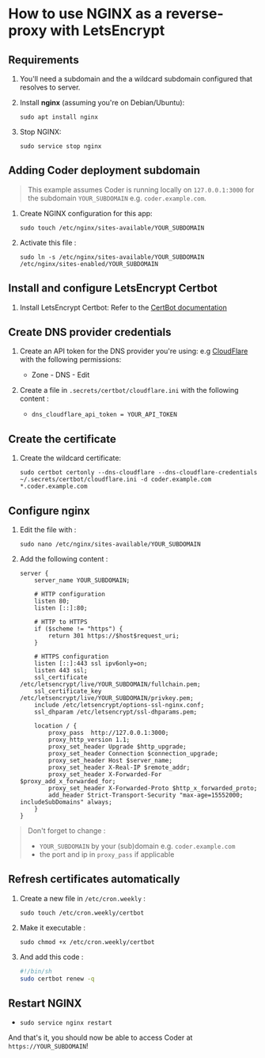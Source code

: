 # How to use NGINX as a reverse-proxy with LetsEncrypt

## Requirements

1. You'll need a subdomain and the a wildcard subdomain configured that resolves to server.

2. Install **nginx** (assuming you're on Debian/Ubuntu):

    ```console
    sudo apt install nginx
    ```

3. Stop NGINX:

    ```console
    sudo service stop nginx
    ```

## Adding Coder deployment subdomain

> This example assumes Coder is running locally on `127.0.0.1:3000` for the subdomain `YOUR_SUBDOMAIN` e.g. `coder.example.com`.

1. Create NGINX configuration for this app:

    ```console
    sudo touch /etc/nginx/sites-available/YOUR_SUBDOMAIN
    ```

2. Activate this file :

    ```console
    sudo ln -s /etc/nginx/sites-available/YOUR_SUBDOMAIN /etc/nginx/sites-enabled/YOUR_SUBDOMAIN
    ```

## Install and configure LetsEncrypt Certbot

1. Install LetsEncrypt Certbot: Refer to the [CertBot documentation](https://certbot.eff.org/instructions?ws=other&os=pip&tab=wildcard)

## Create DNS provider credentials

1. Create an API token for the DNS provider you're using: e.g [CloudFlare](https://dash.cloudflare.com/profile/api-tokens) with the following permissions:
      - Zone - DNS - Edit

2. Create a file in `.secrets/certbot/cloudflare.ini` with the following content :

    - `dns_cloudflare_api_token = YOUR_API_TOKEN`

## Create the certificate

1. Create the wildcard certificate:

    ```console
    sudo certbot certonly --dns-cloudflare --dns-cloudflare-credentials ~/.secrets/certbot/cloudflare.ini -d coder.example.com *.coder.example.com
    ```

## Configure nginx

1. Edit the file with :

    ```console
    sudo nano /etc/nginx/sites-available/YOUR_SUBDOMAIN
    ```

2. Add the following content :

    ```nginx
    server {
        server_name YOUR_SUBDOMAIN;

        # HTTP configuration
        listen 80;
        listen [::]:80;

        # HTTP to HTTPS
        if ($scheme != "https") {
            return 301 https://$host$request_uri;
        }

        # HTTPS configuration
        listen [::]:443 ssl ipv6only=on;
        listen 443 ssl;
        ssl_certificate /etc/letsencrypt/live/YOUR_SUBDOMAIN/fullchain.pem;
        ssl_certificate_key /etc/letsencrypt/live/YOUR_SUBDOMAIN/privkey.pem;
        include /etc/letsencrypt/options-ssl-nginx.conf;
        ssl_dhparam /etc/letsencrypt/ssl-dhparams.pem;

        location / {
            proxy_pass  http://127.0.0.1:3000;
            proxy_http_version 1.1;
            proxy_set_header Upgrade $http_upgrade;
            proxy_set_header Connection $connection_upgrade;
            proxy_set_header Host $server_name;
            proxy_set_header X-Real-IP $remote_addr;
            proxy_set_header X-Forwarded-For $proxy_add_x_forwarded_for;
            proxy_set_header X-Forwarded-Proto $http_x_forwarded_proto;
            add_header Strict-Transport-Security "max-age=15552000; includeSubDomains" always;
        }
    }
    ```

> Don't forget to change :
>
> - `YOUR_SUBDOMAIN` by your (sub)domain e.g. `coder.example.com`
> - the port and ip in `proxy_pass` if applicable

## Refresh certificates automatically

1. Create a new file in `/etc/cron.weekly` :

    ```console
    sudo touch /etc/cron.weekly/certbot
    ```

2. Make it executable :

    ```console
    sudo chmod +x /etc/cron.weekly/certbot
    ```

3. And add this code :

    ```sh
    #!/bin/sh
    sudo certbot renew -q
    ```

## Restart NGINX

- `sudo service nginx restart`

And that's it, you should now be able to access Coder at `https://YOUR_SUBDOMAIN`!
